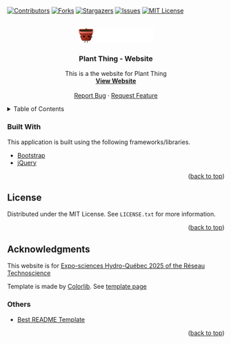 <div id="top"></div>

[![Contributors][contributors-shield]][contributors-url]
[![Forks][forks-shield]][forks-url]
[![Stargazers][stars-shield]][stars-url]
[![Issues][issues-shield]][issues-url]
[![MIT License][license-shield]][license-url]

<!-- PROJECT LOGO -->
<br />
<div align="center">
  <a href="https://github.com/plant-thing/website">
    <img src="/img/logo.png" alt="Logo" />
  </a>

  <h3 align="center">Plant Thing - Website</h3>

  <p align="center">
    This is a the website for Plant Thing
    <br />
    <a href="https://www.plantthing.ca"><strong>View Website</strong></a>
    <br />
    <br />
    <a href="https://github.com/plant-thing/website/issues">Report Bug</a>
    ·
    <a href="https://github.com/plant-thing/website/issues">Request Feature</a>
  </p>
</div>

<!-- TABLE OF CONTENTS -->
<details>
  <summary>Table of Contents</summary>
  <ol>
    <li><a href="#built-with">Built With</a></li>
    <li><a href="#license">License</a></li>
    <li><a href="#acknowledgments">Acknowledgments</a></li>
  </ol>
</details>

### Built With

This application is built using the following frameworks/libraries.

- [Bootstrap](http://getbootstrap.com/)
- [jQuery](https://jquery.com/)

<p align="right">(<a href="#top">back to top</a>)</p>

<!-- LICENSE -->

## License

Distributed under the MIT License. See `LICENSE.txt` for more information.

<p align="right">(<a href="#top">back to top</a>)</p>

<!-- ACKNOWLEDGMENTS -->

## Acknowledgments

This website is for [Expo-sciences Hydro-Québec 2025 of the Réseau Technoscience](https://technoscience.ca/expo-sciences-hydro-quebec-saison-2025/)

Template is made by [Colorlib](https://colorlib.com/). See [template page](https://colorlib.com/wp/template/watch/)

### Others

- [Best README Template](https://github.com/othneildrew/Best-README-Template)

<p align="right">(<a href="#top">back to top</a>)</p>

<!-- MARKDOWN LINKS & IMAGES -->
<!-- https://www.markdownguide.org/basic-syntax/#reference-style-links -->

[contributors-shield]: https://img.shields.io/github/contributors/plant-thing/website.svg?style=for-the-badge
[contributors-url]: https://github.com/plant-thing/website/graphs/contributors
[forks-shield]: https://img.shields.io/github/forks/plant-thing/website.svg?style=for-the-badge
[forks-url]: https://github.com/plant-thing/website/network/members
[stars-shield]: https://img.shields.io/github/stars/plant-thing/website.svg?style=for-the-badge
[stars-url]: https://github.com/plant-thing/website/stargazers
[issues-shield]: https://img.shields.io/github/issues/plant-thing/website.svg?style=for-the-badge
[issues-url]: https://github.com/plant-thing/website/issues
[license-shield]: https://img.shields.io/github/license/plant-thing/website.svg?style=for-the-badge
[license-url]: https://github.com/plant-thing/website/blob/main/LICENSE.txt
[product-screenshot]: images/screenshot.png
